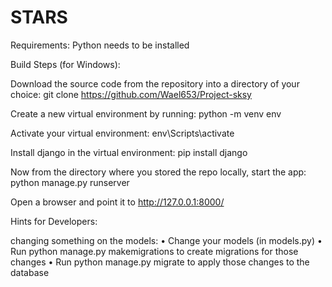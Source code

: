 # STARS

Requirements:
Python needs to be installed

Build Steps (for Windows):

Download the source code from the repository into a directory of your choice:
git clone https://github.com/Wael653/Project-sksy

Create a new virtual environment by running:
python -m venv env

Activate your virtual environment:
env\Scripts\activate

Install django in the virtual environment:
pip install django

Now from the directory where you stored the repo locally, start the app:
python manage.py runserver

Open a browser and point it to http://127.0.0.1:8000/

Hints for Developers:

changing something on the models:
• Change your models (in models.py)
• Run python manage.py makemigrations to create migrations for those changes
• Run python manage.py migrate to apply those changes to the database
